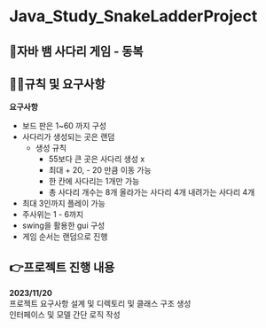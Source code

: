 # Java_Study_SnakeLadderProject
## 🐍자바 뱀 사다리 게임 - 동복

## 🤷‍♂️규칙 및 요구사항

**요구사항**

- 보드 판은 1~60 까지 구성
- 사다리가 생성되는 곳은 랜덤
    - 생성 규칙
        - 55보다 큰 곳은 사다리 생성 x
        - 최대 + 20, - 20 만큼 이동 가능
        - 한 칸에 사다리는 1개만 가능
        - 총 사다리 개수는 8개 올라가는 사다리 4개 내려가는 사다리 4개
- 최대 3인까지 플레이 가능
- 주사위는 1 - 6까지
- swing을 활용한 gui 구성
- 게임 순서는 랜덤으로 진행

## 👉프로젝트 진행 내용
**2023/11/20** \
프로젝트 요구사항 설계 및 디렉토리 및 클래스 구조 생성 \
인터페이스 및 모델 간단 로직 작성 